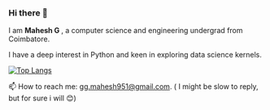 ### Hi there 👋

<!--
**Mahe-git2hub/Mahe-git2hub** is a ✨ _special_ ✨ repository because its `README.md` (this file) appears on your GitHub profile.

Here are some ideas to get you started:

- 🔭 I’m currently working on ...
- 🌱 I’m currently learning ...
- 👯 I’m looking to collaborate on ...
- 🤔 I’m looking for help with ...
- 💬 Ask me about ...
- 📫 How to reach me: ...
- 😄 Pronouns: ...
- ⚡ Fun fact: ...
-->

<p>I am <b> Mahesh G </b>, a computer science and engineering undergrad from Coimbatore.</p>

I have a deep interest in Python and keen in exploring data science kernels.

[![Top Langs](https://github-readme-stats.vercel.app/api/top-langs/?username=Mahe-git2hub&layout=compact&theme=gruvbox)](https://github.com/anuraghazra/github-readme-stats)

📫 How to reach me: gg.mahesh951@gmail.com. ( I might be slow to reply, but for sure i will 😊)
